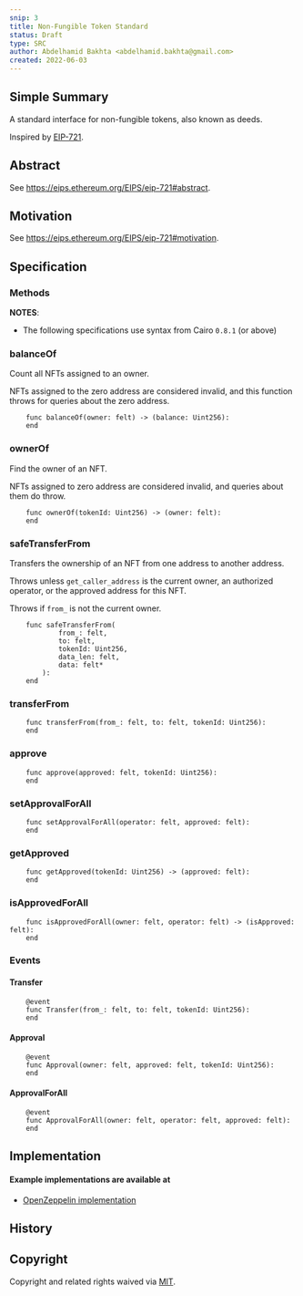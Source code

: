 ```yaml
---
snip: 3
title: Non-Fungible Token Standard
status: Draft
type: SRC
author: Abdelhamid Bakhta <abdelhamid.bakhta@gmail.com>
created: 2022-06-03
---
```


## Simple Summary

A standard interface for non-fungible tokens, also known as deeds.

Inspired by [EIP-721](https://eips.ethereum.org/EIPS/eip-721).

## Abstract

See https://eips.ethereum.org/EIPS/eip-721#abstract.

## Motivation

See https://eips.ethereum.org/EIPS/eip-721#motivation.

## Specification

### Methods

**NOTES**:
 - The following specifications use syntax from Cairo `0.8.1` (or above)

### balanceOf

Count all NFTs assigned to an owner.

NFTs assigned to the zero address are considered invalid, and this function throws for queries about the zero address.

``` cairo
    func balanceOf(owner: felt) -> (balance: Uint256):
    end
```

### ownerOf

Find the owner of an NFT.

NFTs assigned to zero address are considered invalid, and queries about them do throw.

``` cairo
    func ownerOf(tokenId: Uint256) -> (owner: felt):
    end
```

### safeTransferFrom

Transfers the ownership of an NFT from one address to another address.

Throws unless `get_caller_address` is the current owner, an authorized operator, or the approved address for this NFT.

Throws if `from_` is not the current owner.

``` cairo
    func safeTransferFrom(
            from_: felt, 
            to: felt, 
            tokenId: Uint256, 
            data_len: felt,
            data: felt*
        ):
    end
```

### transferFrom

``` cairo
    func transferFrom(from_: felt, to: felt, tokenId: Uint256):
    end
```

### approve

``` cairo
    func approve(approved: felt, tokenId: Uint256):
    end
```

### setApprovalForAll

``` cairo
    func setApprovalForAll(operator: felt, approved: felt):
    end
```

### getApproved

``` cairo
    func getApproved(tokenId: Uint256) -> (approved: felt):
    end
```

### isApprovedForAll

``` cairo
    func isApprovedForAll(owner: felt, operator: felt) -> (isApproved: felt):
    end
```

### Events

#### Transfer

``` cairo
    @event
    func Transfer(from_: felt, to: felt, tokenId: Uint256):
    end
```

#### Approval

``` cairo
    @event
    func Approval(owner: felt, approved: felt, tokenId: Uint256):
    end
```

#### ApprovalForAll

``` cairo
    @event
    func ApprovalForAll(owner: felt, operator: felt, approved: felt):
    end
```

## Implementation

#### Example implementations are available at
- [OpenZeppelin implementation](https://github.com/OpenZeppelin/cairo-contracts/tree/main/src/openzeppelin/token/erc721)


## History


## Copyright

Copyright and related rights waived via [MIT](../LICENSE).